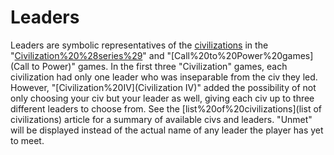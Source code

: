 # Leaders

Leaders are symbolic representatives of the [civilizations](civilizations) in the "[Civilization%20%28series%29](Civilization)" and "[Call%20to%20Power%20games](Call to Power)" games.
In the first three "Civilization" games, each civilization had only one leader who was inseparable from the civ they led. However, "[Civilization%20IV](Civilization IV)" added the possibility of not only choosing your civ but your leader as well, giving each civ up to three different leaders to choose from. See the [list%20of%20civilizations](list of civilizations) article for a summary of available civs and leaders.
"Unmet" will be displayed instead of the actual name of any leader the player has yet to meet.